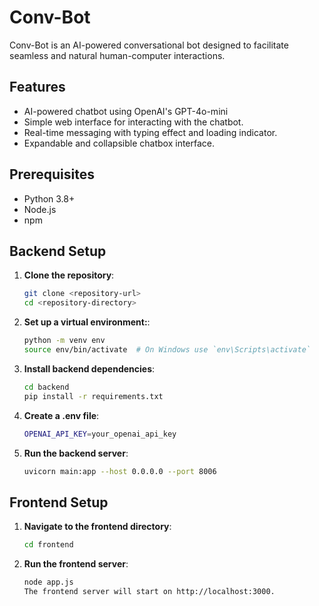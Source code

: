 # Conv-Bot
Conv-Bot is an AI-powered conversational bot designed to facilitate seamless and natural human-computer interactions.

## Features

- AI-powered chatbot using OpenAI's GPT-4o-mini
- Simple web interface for interacting with the chatbot.
- Real-time messaging with typing effect and loading indicator.
- Expandable and collapsible chatbox interface.

## Prerequisites

- Python 3.8+
- Node.js
- npm

## Backend Setup

1. **Clone the repository**:
   ```bash
   git clone <repository-url>
   cd <repository-directory>

2. **Set up a virtual environment:**:
   ```bash
   python -m venv env
   source env/bin/activate  # On Windows use `env\Scripts\activate`

3. **Install backend dependencies**:
   ```bash
   cd backend
   pip install -r requirements.txt

4. **Create a .env file**:
   ```bash
   OPENAI_API_KEY=your_openai_api_key

5. **Run the backend server**:
   ```bash
   uvicorn main:app --host 0.0.0.0 --port 8006


## Frontend Setup
  
1. **Navigate to the frontend directory**:
   ```bash
   cd frontend

2. **Run the frontend server**:
   ```bash
   node app.js
   The frontend server will start on http://localhost:3000.
